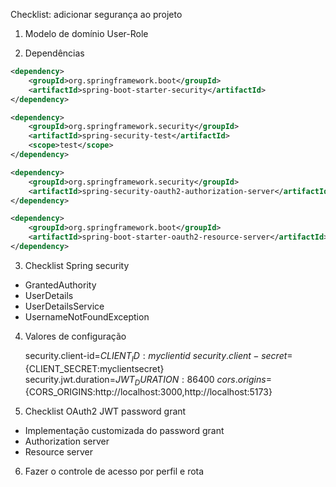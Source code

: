 Checklist: adicionar segurança ao projeto
1. Modelo de domínio User-Role

2. Dependências
```xml
<dependency>
	<groupId>org.springframework.boot</groupId>
	<artifactId>spring-boot-starter-security</artifactId>
</dependency>

<dependency>
	<groupId>org.springframework.security</groupId>
	<artifactId>spring-security-test</artifactId>
	<scope>test</scope>
</dependency>

<dependency>
	<groupId>org.springframework.security</groupId>
	<artifactId>spring-security-oauth2-authorization-server</artifactId>
</dependency>

<dependency>
	<groupId>org.springframework.boot</groupId>
	<artifactId>spring-boot-starter-oauth2-resource-server</artifactId>
</dependency>
```

3. Checklist Spring security
* GrantedAuthority
* UserDetails
* UserDetailsService
* UsernameNotFoundException

4. Valores de configuração

	security.client-id=${CLIENT_ID:myclientid} \
	security.client-secret=${CLIENT_SECRET:myclientsecret} \
	security.jwt.duration=${JWT_DURATION:86400} \
	cors.origins=${CORS_ORIGINS:http://localhost:3000,http://localhost:5173}

5. Checklist OAuth2 JWT password grant
* Implementação customizada do password grant
* Authorization server
* Resource server


6. Fazer o controle de acesso por perfil e rota

